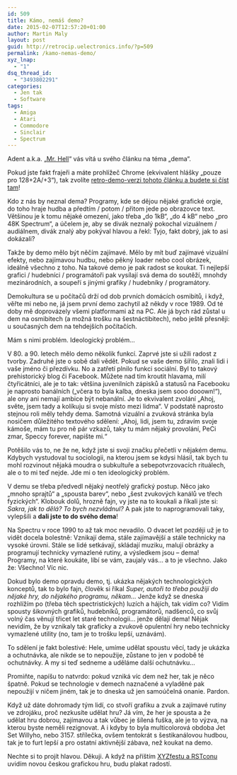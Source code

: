 ```yaml
---
id: 509
title: Kámo, nemáš demo?
date: 2015-02-07T12:57:20+01:00
author: Martin Maly
layout: post
guid: http://retrocip.uelectronics.info/?p=509
permalink: /kamo-nemas-demo/
xyz_lnap:
  - "1"
dsq_thread_id:
  - "3493802291"
categories:
  - Jen tak
  - Software
tags:
  - Amiga
  - Atari
  - Commodore
  - Sinclair
  - Spectrum
---
```

Adent a.k.a. &#8222;[Mr. Hell](http://retrocip.uelectronics.info/spectristicky-casopis-2014/ "Spectristický časopis 2014")&#8220; vás vítá u svého článku na téma &#8222;dema&#8220;.

<!--more-->

Pokud jste fakt frajeři a máte prohlížeč Chrome (ekvivalent hlášky &#8222;pouze pro 128+2A/+3&#8220;), tak zvolíte [retro-demo-verzi tohoto článku a budete si číst tam](http://retrocip.cz/zxs/demo/)!

Kdo z nás by neznal dema? Programy, kde se dějou nějaké grafické orgie, do toho hraje hudba a předtím / potom / přitom jede po obrazovce text. Většinou je k tomu nějaké omezení, jako třeba &#8222;do 1kB&#8220;, &#8222;do 4 kB&#8220; nebo &#8222;pro 48K Spectrum&#8220;, a účelem je, aby se divák neznalý pokochal vizuálnem / audiálnem, divák znalý aby pokýval hlavou a řekl: Tyjo, fakt dobrý, jak to asi dokázali?

Takže by demo mělo být něčím zajímavé. Mělo by mít buď zajímavé vizuální efekty, nebo zajímavou hudbu, nebo pěkný loader nebo cool obrázek, ideálně všechno z toho. Na takové demo je pak radost se koukat. Ti nejlepší grafici / hudebníci / programátoři pak vysílají svá dema do soutěží, mnohdy mezinárodních, a soupeří s jinými grafiky / hudebníky / programátory.

Demokultura se u počítačů drží od dob prvních domácích osmibitů, i když, věřte mi nebo ne, já jsem první demo zachytil až někdy v roce 1989. Od té doby mě doprovázely všemi platformami až na PC. Ale já bych rád zůstal u dem na osmibitech (a možná trošku na šestnáctibitech), nebo ještě přesněji: u současných dem na tehdejších počítačích.

Mám s nimi problém. Ideologický problém&#8230;

V 80. a 90. letech mělo demo několik funkcí. Zaprvé jste si užili radost z tvorby. Zadruhé jste o sobě dali vědět. Pokud se vaše demo šířilo, znali lidi i vaše jméno či přezdívku. No a zatřetí plnilo funkci sociální. Byl to takový prehistorický blog či Facebook. Můžete nad tím kroutit hlavama, milí čtyřicátníci, ale je to tak: většina juvenilních zápisků a statusů na Facebooku je naprosto banálních (&#8222;včera to byla kalba, dneska jsem sooo dooown!&#8220;), ale ony ani nemají ambice být nebanální. Je to ekvivalent zvolání &#8222;Ahoj, světe, jsem tady a kolíkuju si svoje místo mezi lidma&#8220;. V podstatě naprosto stejnou roli měly tehdy dema. Samotná vizuální a zvuková stránka byla nosičem důležitého textového sdělení: &#8222;Ahoj, lidi, jsem tu, zdravím svoje kámoše, mám tu pro ně pár vzkazů, taky tu mám nějaký provolání, PeCi zmar, Speccy forever, napište mi.&#8220;

Potěšilo vás to, ne že ne, když jste si svoji značku přečetli v nějakém demu. Kdybych vystudoval tu sociologii, na kterou jsem se kdysi hlásil, tak bych tu mohl rozvinout nějaká moudra o subkultuře a sebepotvrzovacích rituálech, ale o to mi teď nejde. Jde mi o ten ideologický problém.

V demu se třeba předvedl nějaký neotřelý grafický postup. Něco jako &#8222;mnoho sprajtů&#8220; a &#8222;spousta barev&#8220;, nebo &#8222;šest zvukových kanálů ve třech fyzických&#8220;. Klobouk dolů, hrozně fajn, vy jste na to koukali a říkali jste si: _Sakra, jak to dělá? To bych nezvládnul?_ A pak jste to naprogramovali taky, vylepšili a **dali jste to do svého dema**!

Na Spectru v roce 1990 to až tak moc nevadilo. O dvacet let později už je to vidět docela bolestně: Vznikají dema, stále zajímavější a stále technicky na vysoké úrovni. Stále se lidé setkávají, skládají muziku, malují obrázky a programují technicky vymazlené rutiny, a výsledkem jsou &#8211; dema! Programy, na které koukáte, líbí se vám, zaujaly vás&#8230; a to je všechno. Jako že: Všechno! Víc nic.

Dokud bylo demo opravdu demo, tj. ukázka nějakých technologických konceptů, tak to bylo fajn, člověk si říkal _Super, autoři to třeba použijí do nějaké hry, do nějakého programu, někam&#8230;_ Jenže když se dneska rozhlížím po (třeba těch spectristických) luzích a hájích, tak vidím co? Vidím spousty šikovných grafiků, hudebníků, programátorů, nadšenců, co svůj volný čas věnují třicet let staré technologii&#8230; jenže dělají dema! Nějak nevidím, že by vznikaly tak graficky a zvukově opulentní hry nebo technicky vymazlené utility (no, tam je to trošku lepší, uznávám).

To sdělení je fakt bolestivé: Hele, umíme udělat spoustu věcí, tady je ukázka a ochutnávka, ale nikde se to nepoužije, zůstane to jen v podobě té ochutnávky. A my si teď sedneme a uděláme další ochutnávku&#8230;

Promiňte, napíšu to natvrdo: pokud vzniká víc dem než her, tak je něco špatně. Pokud se technologie v demech naznačené a vyladěné pak nepoužijí v ničem jiném, tak je to dneska už jen samoúčelná onanie. Pardon.

Když už dáte dohromady tým lidí, co stvoří grafiku a zvuk a zajímavé rutiny ve zdrojáku, proč nezkusíte udělat hru? Já vím, že her je spousta a že udělat hru dobrou, zajímavou a tak vůbec je šílená fuška, ale je to výzva, na kterou byste neměli rezignovat. A i kdyby to byla multicolorová obdoba Jet Set Willyho, nebo 3157. střílečka, ovšem tentokrát s šestikanálovou hudbou, tak je to furt lepší a pro ostatní aktivnější zábava, než koukat na demo.

Nechte si to projít hlavou. Děkuji. A když na příštím [XYZfestu a RSTconu](http://kcc.misantrop.info/2014/12/21/jhcon/) uvidím novou českou grafickou hru, budu plakat radostí.